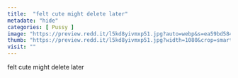 ```yaml
---
title:  "felt cute might delete later"
metadate: "hide"
categories: [ Pussy ]
image: "https://preview.redd.it/l5kd8yivmxp51.jpg?auto=webp&s=ea59bd584b9fdec6aa4c38668f33ff8d0760b40d"
thumb: "https://preview.redd.it/l5kd8yivmxp51.jpg?width=1080&crop=smart&auto=webp&s=d0209892e1ac073d1ca91ae46f832de123f884e1"
visit: ""
---
```

felt cute might delete later
